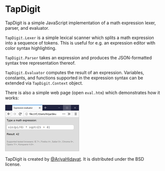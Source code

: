 # TapDigit

TapDigit is a simple JavaScript implementation of a math expression lexer, parser, and evaluator.

`TapDigit.Lexer` is a simple lexical scanner which splits a math expression into a sequence of tokens. This is useful for e.g. an expression editor with color syntax highlighting.

`TapDigit.Parser` takes an expression and produces the JSON-formatted syntax tree representation thereof.

`TapDigit.Evaluator` computes the result of an expression. Variables, constants, and functions supported in the expression syntax can be extended via `TapDigit.Context` object.

There is also a simple web page (open `eval.htm`) which demonstrates how it works:

![Evaluator screenshot](screenshot.png)

TapDigit is created by [@AriyaHidayat](https://twitter.com/AriyaHidayat). It is distributed under the BSD license.
